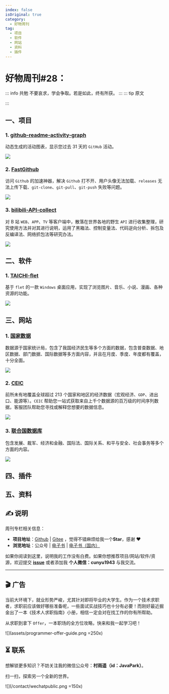 ```yaml
---
index: false
isOriginal: true
category:
  - 好物周刊
tag:
  - 项目
  - 软件
  - 网站
  - 资料
  - 插件
---
```


# 好物周刊#28：

::: info 共勉
不要哀求，学会争取。若是如此，终有所获。
:::
::: tip 原文

:::

## 一、项目

### 1. [github-readme-activity-graph](https://github.com/ashutosh00710/github-readme-activity-graph)

动态生成的活动图表，显示您过去 31 天的 `GitHub` 活动。

![](https://jsd.cdn.zzko.cn/gh/cunyu1943/JavaPark@main/src/weekly/2023/assets/1694477896036.webp)

### 2. [FastGithub](https://github.com/dotnetcore/FastGithub)

访问 `Github` 的加速神器，解决 `Github` 打不开、用户头像无法加载、`releases` 无法上传下载、`git-clone`、`git-pull`、`git-push` 失败等问题。

![](https://jsd.cdn.zzko.cn/gh/cunyu1943/JavaPark@main/src/weekly/2023/assets/1694478496664.webp)

### 3. [bilibili-API-collect](https://github.com/SocialSisterYi/bilibili-API-collect)

对 B 站 `WEB`、`APP`、`TV` 等客户端中，散落在世界各地的野生 `API` 进行收集整理，研究使用方法并对其进行说明，运用了黑箱法、控制变量法、代码逆向分析、拆包及反编译法、网络抓包法等研究办法。

![](https://jsd.cdn.zzko.cn/gh/cunyu1943/JavaPark@main/src/weekly/2023/assets/1694488059398.webp)

## 二、软件

### 1. [TAICHI-flet](https://github.com/cuifengcn/TAICHI-flet)

基于 `flet` 的一款 `Windows` 桌面应用，实现了浏览图片、音乐、小说、漫画、各种资源的功能。

![](https://jsd.cdn.zzko.cn/gh/cunyu1943/JavaPark@main/src/weekly/2023/assets/1695082724336.webp)

## 三、网站

### 1. [国家数据](https://data.stats.gov.cn/)

数据源于国家统计局，包含了我国经济民生等多个方面的数据，包含普查数据、地区数据、部门数据、国际数据等多方面内容，并且在月度、季度、年度都有覆盖，十分全面。

![](https://jsd.cdn.zzko.cn/gh/cunyu1943/JavaPark@main/src/weekly/2023/assets/1694045793670.webp)

### 2. [CEIC](https://www.ceicdata.com/zh-hans)

前所未有地覆盖全球超过 213 个国家和地区的经济数据（宏观经济、`GDP`、进出口、能源等）。`CEIC` 帮助您一站式获取来自上千个数据源的百万级的时间序列数据，客服团队帮助您寻找或解释您想要的数据信息。

![](https://jsd.cdn.zzko.cn/gh/cunyu1943/JavaPark@main/src/weekly/2023/assets/1694045837586.webp)

### 3. [联合国数据库](https://www.un.org/zh/library/page/databases)

包含发展、裁军、经济和金融、国际法、国际关系、和平与安全、社会事务等多个方面的内容。

![](https://jsd.cdn.zzko.cn/gh/cunyu1943/JavaPark@main/src/weekly/2023/assets/1694045873807.webp)

## 四、插件

## 五、资料

## ✍️ 说明

周刊专栏相关信息：

- **项目地址**：[Github](https://github.com/cunyu1943/JavaPark/) | [Gitee](https://gitee.com/cunyu1943/JavaPark/) ，觉得不错麻烦给我一个**Star**，感谢 ❤️
- **浏览地址**：公众号 | [电子书](https://cunyu1943.github.io/) | [电子书（国内）](https://cunyu1943.gitee.io/)

如果你阅读到这里，说明我的工作没有白费。如果你想推荐项目/网站/软件/资源，欢迎提交 **[issue](https://github.com/cunyu1943/JavaPark/issues)** 或者添加我 **个人微信：cunyu1943** 与我交流。

---

## 🎬️ 广告
当前大环境下，就业形势严峻，尤其针对即将毕业的大学生。作为一个技术求职者，求职前应该做好哪些准备呢，一些面试实战技巧也十分有必要！而刚好最近掘金出了一本《技术人求职指南》小册，相信一定会对在找工作的你有所帮助。

从求职到拿下 `Offer`，一本职场的全方位攻略，快来和我一起学习吧！

![](assets/programmer-offer-guide.png =250x)

## ⏳ 联系

想解锁更多知识？不妨关注我的微信公众号：**村雨遥（id：JavaPark）**。

扫一扫，探索另一个全新的世界。

![](/contact/wechatpublic.png =150x)

<Share colorful />
